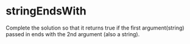 # stringEndsWith
Complete the solution so that it returns true if the first argument(string) passed in ends with the 2nd argument (also a string).
